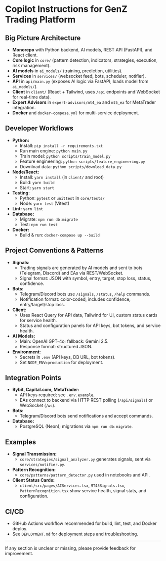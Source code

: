 # Copilot Instructions for GenZ Trading Platform

## Big Picture Architecture
- **Monorepo** with Python backend, AI models, REST API (FastAPI), and React client.
- **Core logic** in `core/` (pattern detection, indicators, strategies, execution, risk management).
- **AI models** in `ai_models/` (training, prediction, utilities).
- **Services** in `services/` (websocket feed, bots, scheduler, notifier).
- **API** in `api/main.py` (exposes AI logic via FastAPI; loads model from `ai_models/`).
- **Client** in `client/` (React + Tailwind, uses `/api` endpoints and WebSocket for real-time data).
- **Expert Advisors** in `expert-advisors/mt4_ea` and `mt5_ea` for MetaTrader integration.
- **Docker** and `docker-compose.yml` for multi-service deployment.

## Developer Workflows
- **Python:**
  - Install: `pip install -r requirements.txt`
  - Run main engine: `python main.py`
  - Train model: `python scripts/train_model.py`
  - Feature engineering: `python scripts/feature_engineering.py`
  - Download data: `python scripts/download_data.py`
- **Node/React:**
  - Install: `yarn install` (in `client/` and root)
  - Build: `yarn build`
  - Start: `yarn start`
- **Testing:**
  - Python: `pytest` or `unittest` in `core/tests/`
  - Node: `yarn test` (Vitest)
- **Lint:** `yarn lint`
- **Database:**
  - Migrate: `npm run db:migrate`
  - Test: `npm run test`
- **Docker:**
  - Build & run: `docker-compose up --build`

## Project Conventions & Patterns
- **Signals:**
  - Trading signals are generated by AI models and sent to bots (Telegram, Discord) and EAs via REST/WebSocket.
  - Signal format: JSON with symbol, entry, target, stop loss, status, confidence.
- **Bots:**
  - Telegram/Discord bots use `/signals`, `/status`, `/help` commands.
  - Notification format: color-coded, includes confidence, entry/target/stop loss.
- **Client:**
  - Uses React Query for API data, Tailwind for UI, custom status cards for service health.
  - Status and configuration panels for API keys, bot tokens, and service health.
- **AI Models:**
  - Main: OpenAI GPT-4o; fallback: Gemini 2.5.
  - Response format: structured JSON.
- **Environment:**
  - Secrets in `.env` (API keys, DB URL, bot tokens).
  - Set `NODE_ENV=production` for deployment.

## Integration Points
- **Bybit, Capital.com, MetaTrader:**
  - API keys required; see `.env.example`.
  - EAs connect to backend via HTTP REST polling (`/api/signals`) or WebSocket (`/ws`).
- **Bots:**
  - Telegram/Discord bots send notifications and accept commands.
- **Database:**
  - PostgreSQL (Neon); migrations via `npm run db:migrate`.

## Examples
- **Signal Transmission:**
  - `core/strategies/signal_analyzer.py` generates signals, sent via `services/notifier.py`.
- **Pattern Recognition:**
  - `core/patterns/pattern_detector.py` used in notebooks and API.
- **Client Status Cards:**
  - `client/src/pages/AIServices.tsx`, `MT45Signals.tsx`, `PatternRecognition.tsx` show service health, signal stats, and configuration.

## CI/CD
- GitHub Actions workflow recommended for build, lint, test, and Docker deploy.
- See `DEPLOYMENT.md` for deployment steps and troubleshooting.

---
If any section is unclear or missing, please provide feedback for improvement.
